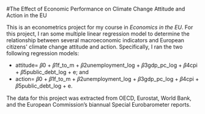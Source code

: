 #The Effect of Economic Performance on Climate Change Attitude and Action in the EU

This is an econometrics project for my course in *Economics in the EU*. 
For this project, I ran some multiple linear regression model to determine the relationship between several macroeconomic indicators and European citizens' climate change attitude and action.
Specifically, I ran the two following regression models:
* attitude= 𝛽0 + 𝛽1f_to_m + 𝛽2unemployment_log + 𝛽3gdp_pc_log + 𝛽4cpi + 𝛽5public_debt_log + e; and
* action= 𝛽0 + 𝛽1f_to_m + 𝛽2unemployment_log + 𝛽3gdp_pc_log + 𝛽4cpi + 𝛽5public_debt_log + e.

The data for this project was extracted from OECD, Eurostat, World Bank, and the European Commission’s biannual Special Eurobarometer reports.
